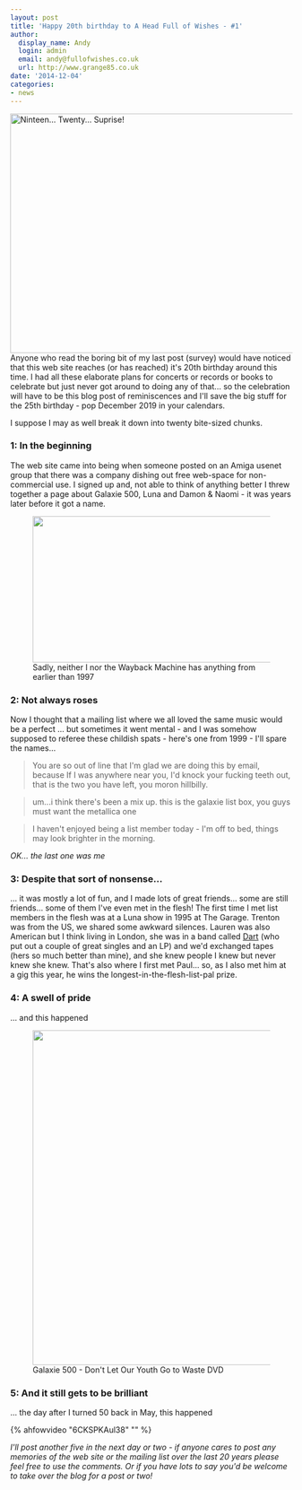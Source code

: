 ```yaml
---
layout: post
title: 'Happy 20th birthday to A Head Full of Wishes - #1'
author:
  display_name: Andy
  login: admin
  email: andy@fullofwishes.co.uk
  url: http://www.grange85.co.uk
date: '2014-12-04'
categories:
- news
---
```

<p><a href="https://www.flickr.com/photos/orangegreenblue/9186143130" title="Ninteen... Twenty... Suprise! by Kat N.L.M., on Flickr"><img class="aligncenter" src="https://farm4.staticflickr.com/3733/9186143130_75f7eb0642_z.jpg" width="640" height="427" alt="Ninteen... Twenty... Suprise!"></a><br />
Anyone who read the boring bit of my last post (survey) would have noticed that this web site reaches (or has reached) it's 20th birthday around this time. I had all these elaborate plans for concerts or records or books to celebrate but just never got around to doing any of that... so the celebration will have to be this blog post of reminiscences and I'll save the big stuff for the 25th birthday - pop December 2019 in your calendars.</p>
<p>I suppose I may as well break it down into twenty bite-sized chunks.<br />
<a id="more"></a><a id="more-13331"></a></p>
<h3>1: In the beginning</h3>
<p> The web site came into being when someone posted on an Amiga usenet group that there was a company dishing out free web-space for non-commercial use. I signed up and, not able to think of anything better I threw together a page about Galaxie 500, Luna and Damon & Naomi - it was years later before it got a name.<br />
<figure class="caption aligncenter"><img src="https://media.fullofwishes.co.uk/00-misc/misc/a-head-full-of-wishes-1997.jpg" width="640" height="261" class /><figcaption class="caption-text"> Sadly, neither I nor the Wayback Machine has anything from earlier than 1997</figcaption></figure>
<h3>2: Not always roses</h3>
<p> Now I thought that a mailing list where we all loved the same music would be a perfect ... but sometimes it went mental - and I was somehow supposed to referee these childish spats - here's one from 1999 - I'll spare the names...</p>
<blockquote><p>You are so out of line that I'm glad we are doing this by email, because If I was anywhere near you, I'd knock your fucking teeth out, that is the two you have left, you moron hillbilly.</p></blockquote>
<blockquote><p>um...i think there's been a mix up. this is the galaxie list box, you guys must want the metallica one</p></blockquote>
<blockquote><p>I haven't enjoyed being a list member today - I'm off to bed, things may look brighter in the morning.</p></blockquote>
<p><em>OK... the last one was me</em></p>
<h3>3: Despite that sort of nonsense... </h3>
<p> ... it was mostly a lot of fun, and I made lots of great friends... some are still friends... some of them I've even met in the flesh! The first time I met list members in the flesh was at a Luna show in 1995 at The Garage. Trenton was from the US, we shared some awkward silences. Lauren was also American but I think living in London, she was in a band called <a href="https://www.youtube.com/watch?v=htkLpQz4OEs">Dart</a> (who put out a couple of great singles and an LP) and we'd exchanged tapes (hers so much better than mine), and she knew people I knew but never knew she knew. That's also where I first met Paul... so, as I also met him at a gig this year, he wins the longest-in-the-flesh-list-pal prize.</p>
<h3>4: A swell of pride </h3>
<p> ... and this happened<br />
<figure class="caption aligncenter"><img src="https://media.fullofwishes.co.uk/00-misc/misc/a-head-full-of-wishes-dvd.jpg" width="1024" height="597" class /><figcaption class="caption-text"> Galaxie 500 - Don't Let Our Youth Go to Waste DVD</figcaption></figure>
<h3>5: And it still gets to be brilliant</h3>
<p> ... the day after I turned 50 back in May, this happened<br />

{% ahfowvideo "6CKSPKAul38" "" %}

<p><em>I'll post another five in the next day or two - if anyone cares to post any memories of the web site or the mailing list over the last 20 years please feel free to use the comments. Or if you have lots to say you'd be welcome to take over the blog for a post or two!</em></p>
